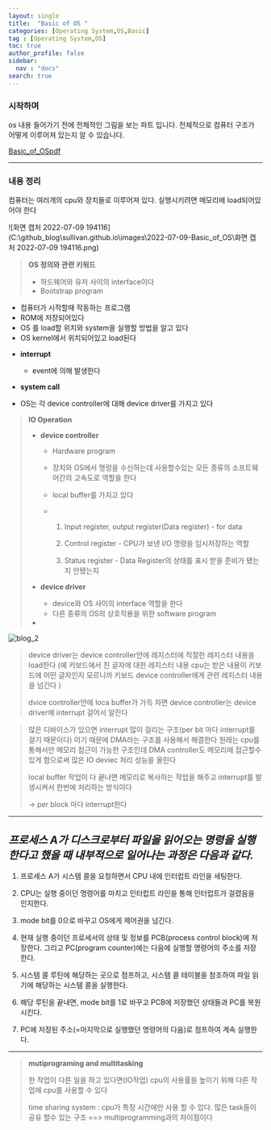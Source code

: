 ```yaml
---
layout: single
title:  "Basic of OS "
categories: [Operating System,OS,Basic]
tag : [Operating System,OS]
toc: true
author_profile: false
sidebar:
  nav : "docs"
search: true
---
```


### 시작하며 

os 내용 들어가기 전에 전체적인 그림을 보는 파트 입니다. 
전체적으로 컴퓨터 구조가 어떻게 이루어져 있는지 알 수 있습니다. 

<a href="https://sullivan.github.io/pdfs/basicOS.pdf">Basic_of_OSpdf</a>



-------------------------------------------------------------------------------------------------------------------------------------------------------------------------------------------




### 내용 정리 

컴퓨터는 여러개의 cpu와 장치들로 이루어져 있다. 실행시키려면 메모리에 load되어있어야 한다 



![화면 캡처 2022-07-09 194116](C:\github_blog\sullivan.github.io\images\2022-07-09-Basic_of_OS\화면 캡처 2022-07-09 194116.png)



> **OS 정의와 관련 키워드**
>* 하드웨어와 유저 사이의 interface이다 
>* Bootstrap program
  - 컴퓨터가 시작할때 작동하는 프로그램 
  - ROM에 저장되어있다 
  - OS 를 load할 위치와 system을 실행할 방법을 알고 있다 
  - OS kernel에서 위치되어있고 load된다 




* **interrupt**
  - event에 의해 발생한다 


* **system call** 

* OS는 각 device controller에 대해 device driver를 가지고 있다 



> **IO Operation**
>
> * **device controller**
>
>   * Hardware program
>
>   * 장치와 OS에서 명령을 수신하는데 사용할수있는 모든 종류의 소프트웨어간의 고속도로 역할을 한다 
>
>   * local buffer를 가지고 있다 
>
>   * 1. Input register, output register(Data register) - for data
>
>     2. Control register - CPU가 보낸 I/O 명령을 임시저장하는 역할
>
>     3. Status register - Data Register의 상태를 표시 받을 준비가 됐는지 안됐는지
>
> 
>
> * **device driver**
>   * device와 OS 사이의 interface 역할을 한다
>   * 다른 종류의 OS의 상호작용을 위한 software program
> * 

![blog_2](C:\github_blog\sullivan.github.io\images\2022-07-09-Basic_of_OS\blog_2.png)





> device driver는 device controller안에 레지스터에 적절한 레지스터 내용을 load한다 (예 키보드에서 친 글자에 대한 레지스터 내용 cpu는 받은 내용이 키보드에 어떤 글자인지 모르니까 키보드 device controller에게 관련 레지스터 내용을 넘긴다 )
>
> dvice controller안에 loca buffer가 가득 차면 device controller는 device driver에 interrupt 걸어서 알린다



> 많은 디바이스가 있으면 interrupt 많이 걸리는 구조(per bit 마다 interrupt를 걸기 때문이다) 이기 때문에 DMA라는 구조를 사용해서 해결한다 원래는 cpu를 통해서만 메모리 접근이 가능한 구조인데 DMA controller도 메모리에 접근할수있게 함으로써 많은 IO deviec 처리 성능을 올린다 
>
> local buffer 작업이 다 끝나면 메모리로 복사하는 작업을 해주고 interrupt를 발생시켜서 한번에 처리하는 방식이다 
>
> -> per block 마다 interrupt한다 



----------------------



## *프로세스 A가 디스크로부터 파일을 읽어오는 명령을 실행한다고 했을 때 내부적으로 일어나는 과정은 다음과 같다.*

 

1. 프로세스 A가 시스템 콜을 요청하면서 CPU 내에 인터럽트 라인을 세팅한다.

2. CPU는 실행 중이던 명령어를 마치고 인터럽트 라인을 통해 인터럽트가 걸렸음을 인지한다.

3. mode bit를 0으로 바꾸고 OS에게 제어권을 넘긴다.

4. 현재 실행 중이던 프로세서의 상태 및 정보를 PCB(process control block)에 저장한다. 그리고 PC(program counter)에는 다음에 실행할 명령어의 주소를 저장한다.

5. 시스템 콜 루틴에 해당하는 곳으로 점프하고, 시스템 콜 테이블을 참조하여 파일 읽기에 해당하는 시스템 콜을 실행한다.

6. 해당 루틴을 끝내면, mode bit를 1로 바꾸고 PCB에 저장했던 상태들과 PC를 복원시킨다.

7. PC에 저장된 주소(=마지막으로 실행했던 명령어의 다음)로 점프하여 계속 실행한다.



-----------------------



> **mutiprograming and multitasking**
>
> 한 작업이 다른 일을 하고 있다면(IO작업)  cpu의 사용률을 높이기 위해 다른 작업에 cpu를 사용할 수 있다
>
> 
>
> time sharing system : cpu가 특정 시간에만 사용 할 수 있다. 많은 task들이 공유 할수 있는 구조 ==> multiprogramming과의 차이점이다